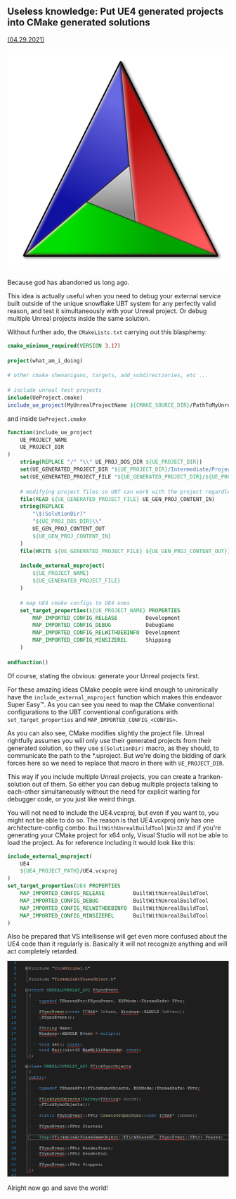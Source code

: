 <!-- {
    "desc": "Put UE4 generated projects into CMake generated solutions"
} -->

## Useless knowledge: Put UE4 generated projects into CMake generated solutions

[(04.29.2021)](/c/log/cmake-your-ue-project)

![md.parallax md.not-in-article](Cmake.svg)

Because god has abandoned us long ago.

This idea is actually useful when you need to debug your external service built outside of the unique snowflake UBT system for any perfectly valid reason, and test it simultaneously with your Unreal project. Or debug multiple Unreal projects inside the same solution.

Without further ado, the `CMakeLists.txt` carrying out this blasphemy:

```CMake
cmake_minimum_required(VERSION 3.17)

project(what_am_i_doing)

# other cmake shenanigans, targets, add_subdirectiories, etc ...

# include unreal test projects
include(UeProject.cmake)
include_ue_project(MyUnrealProjectName ${CMAKE_SOURCE_DIR}/PathToMyUnrealProject)
```

and inside `UeProject.cmake`

```CMake
function(include_ue_project
    UE_PROJECT_NAME
    UE_PROJECT_DIR
)
    string(REPLACE "/" "\\" UE_PROJ_DOS_DIR ${UE_PROJECT_DIR})
    set(UE_GENERATED_PROJECT_DIR "${UE_PROJECT_DIR}/Intermediate/ProjectFiles")
    set(UE_GENERATED_PROJECT_FILE "${UE_GENERATED_PROJECT_DIR}/${UE_PROJECT_NAME}.vcxproj")

    # modifying project files so UBT can work with the project regardless of where the solution file is
    file(READ ${UE_GENERATED_PROJECT_FILE} UE_GEN_PROJ_CONTENT_IN)
    string(REPLACE
        "\$(SolutionDir)"
        "${UE_PROJ_DOS_DIR}\\"
        UE_GEN_PROJ_CONTENT_OUT
        ${UE_GEN_PROJ_CONTENT_IN}
    )
    file(WRITE ${UE_GENERATED_PROJECT_FILE} ${UE_GEN_PROJ_CONTENT_OUT})

    include_external_msproject(
        ${UE_PROJECT_NAME}
        ${UE_GENERATED_PROJECT_FILE}
    )

    # map UE4 cmake configs to UE4 ones
    set_target_properties(${UE_PROJECT_NAME} PROPERTIES
        MAP_IMPORTED_CONFIG_RELEASE         Development
        MAP_IMPORTED_CONFIG_DEBUG           DebugGame
        MAP_IMPORTED_CONFIG_RELWITHDEBINFO  Development
        MAP_IMPORTED_CONFIG_MINSIZEREL      Shipping
    )

endfunction()
```

Of course, stating the obvious: generate your Unreal projects first.

For these amazing ideas CMake people were kind enough to unironically have the `include_external_msproject` function which makes this endeavor Super Easy™. As you can see you need to map the CMake conventional configurations to the UBT conventional configurations with `set_target_properties` and `MAP_IMPORTED_CONFIG_<CONFIG>`.

As you can also see, CMake modifies slightly the project file. Unreal rightfully assumes you will only use their generated projects from their generated solution, so they use `$(SolutionDir)` macro, as they should, to communicate the path to the \*.uproject. But we're doing the bidding of dark forces here so we need to replace that macro in there with `UE_PROJECT_DIR`.

This way if you include multiple Unreal projects, you can create a franken-solution out of them. So either you can debug multiple projects talking to each-other simultaneously without the need for explicit waiting for debugger code, or you just like weird things.

You will not need to include the UE4.vcxproj, but even if you want to, you might not be able to do so. The reason is that UE4.vcxproj only has one architecture-config combo: `BuiltWithUnrealBuildTool|Win32` and if you're generating your CMake project for x64 only, Visual Studio will not be able to load the project. As for reference including it would look like this:

```CMake
include_external_msproject(
    UE4
    ${UE4_PROJECT_PATH}/UE4.vcxproj
)
set_target_properties(UE4 PROPERTIES
    MAP_IMPORTED_CONFIG_RELEASE         BuiltWithUnrealBuildTool
    MAP_IMPORTED_CONFIG_DEBUG           BuiltWithUnrealBuildTool
    MAP_IMPORTED_CONFIG_RELWITHDEBINFO  BuiltWithUnrealBuildTool
    MAP_IMPORTED_CONFIG_MINSIZEREL      BuiltWithUnrealBuildTool
)
```

Also be prepared that VS intellisense will get even more confused about the UE4 code than it regularly is. Basically it will not recognize anything and will act completely retarded.

![md.expand](ue4-in-cmake-intellisense.png)

Alright now go and save the world!

<mdcomment />